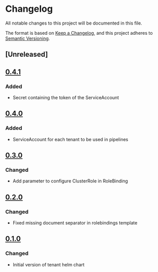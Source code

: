 # Changelog

All notable changes to this project will be documented in this file.

The format is based on [Keep a Changelog](https://keepachangelog.com/en/1.0.0/),
and this project adheres to [Semantic Versioning](https://semver.org/spec/v2.0.0.html).

## [Unreleased]

## [0.4.1]
### Added
* Secret containing the token of the ServiceAccount

## [0.4.0]
### Added
* ServiceAccount for each tenant to be used in pipelines

## [0.3.0]
### Changed
* Add parameter to configure ClusterRole in RoleBinding

## [0.2.0]
### Changed
* Fixed missing document separator in rolebindings template

## [0.1.0]
### Changed
* Initial version of tenant helm chart

[0.1.0]: https://github.com/DVPE-cloud/dvpe-helm/tree/dvpe-tenant-0.1.0/charts/dvpe-tenant
[0.2.0]: https://github.com/DVPE-cloud/dvpe-helm/tree/dvpe-tenant-0.2.0/charts/dvpe-tenant
[0.3.0]: https://github.com/DVPE-cloud/dvpe-helm/tree/dvpe-tenant-0.3.0/charts/dvpe-tenant
[0.4.0]: https://github.com/DVPE-cloud/dvpe-helm/tree/dvpe-tenant-0.4.0/charts/dvpe-tenant
[0.4.1]: https://github.com/DVPE-cloud/dvpe-helm/tree/dvpe-tenant-0.4.1/charts/dvpe-tenant
